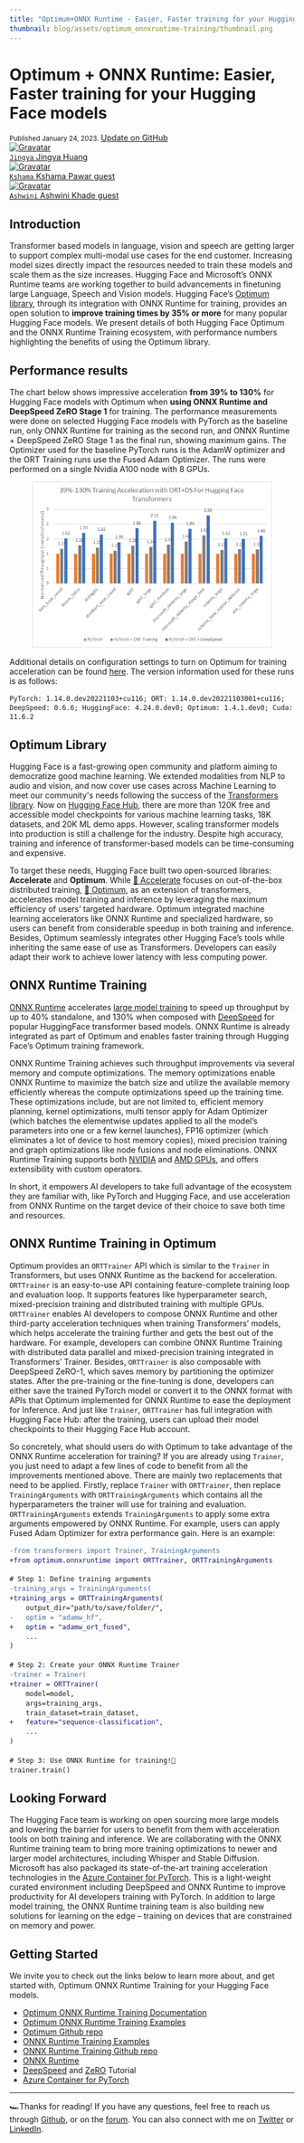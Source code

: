 ```yaml
---
title: "Optimum+ONNX Runtime - Easier, Faster training for your Hugging Face models"
thumbnail: blog/assets/optimum_onnxruntime-training/thumbnail.png
---
```


# Optimum + ONNX Runtime: Easier, Faster training for your Hugging Face models

<div class="blog-metadata">
    <small>Published January 24, 2023.</small>
    <a target="_blank" class="btn no-underline text-sm mb-5 font-sans" href="https://github.com/huggingface/blog/blob/main/optimum-onnxruntime-training.md">
        Update on GitHub
    </a>
</div>

<div class="author-card">
    <a href="/Jingya">
        <img class="avatar avatar-user" src="https://aeiljuispo.cloudimg.io/v7/https://s3.amazonaws.com/moonup/production/uploads/1674053112022-61a50668cd3eb3043f38e445.jpeg?w=200&h=200&f=face" title="Gravatar">
        <div class="bfc">
            <code>Jingya</code>
            <span class="fullname">Jingya Huang</span>
        </div>
    </a>
    <a href="https://techcommunity.microsoft.com/t5/user/viewprofilepage/user-id/1099824#profile">
        <img class="avatar avatar-user" src="https://techcommunity.microsoft.com/t5/image/serverpage/image-id/367084i9DC70E4E7F5E1ED0/image-dimensions/150x150/image-coordinates/58%2C0%2C726%2C668?v=v2" title="Gravatar" width="200">
        <div class="bfc">
            <code>Kshama</code>
            <span class="fullname">Kshama Pawar</span>
            <span class="bg-gray-100 dark:bg-gray-700 rounded px-1 text-gray-600 text-sm font-mono">guest</span>
        </div>
    </a>
    <a href="https://github.com/askhade">
        <img class="avatar avatar-user" src="https://avatars.githubusercontent.com/u/6475296?v=4" title="Gravatar" width="200">
        <div class="bfc">
            <code>Ashwini</code>
            <span class="fullname">Ashwini Khade</span>
            <span class="bg-gray-100 dark:bg-gray-700 rounded px-1 text-gray-600 text-sm font-mono">guest</span>
        </div>
    </a>
</div>

## Introduction

Transformer based models in language, vision and speech are getting larger to support complex multi-modal use cases for the end customer. Increasing model sizes directly impact the resources needed to train these models and scale them as the size increases. Hugging Face and Microsoft’s ONNX Runtime teams are working together to build advancements in finetuning large Language, Speech and Vision models. Hugging Face’s [Optimum library](https://github.com/huggingface/optimum), through its integration with ONNX Runtime for training, provides an open solution to __improve training times by 35% or more__ for many popular Hugging Face models. We present details of both Hugging Face Optimum and the ONNX Runtime Training ecosystem, with performance numbers highlighting the benefits of using the Optimum library.

## Performance results

The chart below shows impressive acceleration __from 39% to 130%__ for Hugging Face models with Optimum when __using ONNX Runtime and DeepSpeed ZeRO Stage 1__ for training. The performance measurements were done on selected Hugging Face models with PyTorch as the baseline run, only ONNX Runtime for training as the second run, and ONNX Runtime + DeepSpeed ZeRO Stage 1 as the final run, showing maximum gains. The Optimizer used for the baseline PyTorch runs is the AdamW optimizer and the ORT Training runs use the Fused Adam Optimizer. The runs were performed on a single Nvidia A100 node with 8 GPUs.

<figure class="image table text-center m-0 w-full">
  <img src="assets/optimum_onnxruntime-training/benchmark.png" alt="Optimum-onnxruntime Training Benchmark"/>
</figure>

Additional details on configuration settings to turn on Optimum for training acceleration can be found [here](https://huggingface.co/docs/optimum/onnxruntime/usage_guides/trainer). The version information used for these runs is as follows:
```
PyTorch: 1.14.0.dev20221103+cu116; ORT: 1.14.0.dev20221103001+cu116; DeepSpeed: 0.6.6; HuggingFace: 4.24.0.dev0; Optimum: 1.4.1.dev0; Cuda: 11.6.2
```

## Optimum Library

Hugging Face is a fast-growing open community and platform aiming to democratize good machine learning. We extended modalities from NLP to audio and vision, and now cover use cases across Machine Learning to meet our community's needs following the success of the [Transformers library](https://huggingface.co/docs/transformers/index). Now on [Hugging Face Hub](https://huggingface.co/models), there are more than 120K free and accessible model checkpoints for various machine learning tasks, 18K datasets, and 20K ML demo apps. However, scaling transformer models into production is still a challenge for the industry. Despite high accuracy, training and inference of transformer-based models can be time-consuming and expensive.

To target these needs, Hugging Face built two open-sourced libraries: __Accelerate__ and __Optimum__. While [🤗 Accelerate](https://huggingface.co/docs/accelerate/index) focuses on out-of-the-box distributed training, [🤗 Optimum](https://huggingface.co/docs/optimum/index), as an extension of transformers, accelerates model training and inference by leveraging the maximum efficiency of users’ targeted hardware. Optimum integrated machine learning accelerators like ONNX Runtime and specialized hardware, so users can benefit from considerable speedup in both training and inference. Besides, Optimum seamlessly integrates other Hugging Face’s tools while inheriting the same ease of use as Transformers. Developers can easily adapt their work to achieve lower latency with less computing power.

## ONNX Runtime Training

[ONNX Runtime](https://onnxruntime.ai/) accelerates [large model training](https://onnxruntime.ai/docs/get-started/training-pytorch.html) to speed up throughput by up to 40% standalone, and 130% when composed with [DeepSpeed](https://www.deepspeed.ai/tutorials/zero/) for popular HuggingFace transformer based models. ONNX Runtime is already integrated as part of Optimum and enables faster training through Hugging Face’s Optimum training framework.

ONNX Runtime Training achieves such throughput improvements via several memory and compute optimizations. The memory optimizations enable ONNX Runtime to maximize the batch size and utilize the available memory efficiently whereas the compute optimizations speed up the training time. These optimizations include, but are not limited to, efficient memory planning, kernel optimizations, multi tensor apply for Adam Optimizer (which batches the elementwise updates applied to all the model’s parameters into one or a few kernel launches), FP16 optimizer (which eliminates a lot of device to host memory copies), mixed precision training and graph optimizations like node fusions and node eliminations. ONNX Runtime Training supports both [NVIDIA](https://techcommunity.microsoft.com/t5/ai-machine-learning-blog/accelerate-pytorch-transformer-model-training-with-onnx-runtime/ba-p/2540471) and [AMD GPUs](https://cloudblogs.microsoft.com/opensource/2021/07/13/onnx-runtime-release-1-8-1-previews-support-for-accelerated-training-on-amd-gpus-with-the-amd-rocm-open-software-platform/), and offers extensibility with custom operators.

In short, it empowers AI developers to take full advantage of the ecosystem they are familiar with, like PyTorch and Hugging Face, and use acceleration from ONNX Runtime on the target device of their choice to save both time and resources.

## ONNX Runtime Training in Optimum

Optimum provides an `ORTTrainer` API which is similar to the `Trainer` in Transformers, but uses ONNX Runtime as the backend for acceleration. `ORTTrainer` is an easy-to-use API containing feature-complete training loop and evaluation loop. It supports features like hyperparameter search, mixed-precision training and distributed training with multiple GPUs. `ORTTrainer` enables AI developers to compose ONNX Runtime and other third-party acceleration techniques when training Transformers’ models, which helps accelerate the training further and gets the best out of the hardware. For example, developers can combine ONNX Runtime Training with distributed data parallel and mixed-precision training integrated in Transformers’ Trainer. Besides, `ORTTrainer` is also composable with DeepSpeed ZeRO-1, which saves memory by partitioning the optimizer states. After the pre-training or the fine-tuning is done, developers can either save the trained PyTorch model or convert it to the ONNX format with APIs that Optimum implemented for ONNX Runtime to ease the deployment for Inference. And just like `Trainer`, `ORTTrainer` has full integration with Hugging Face Hub: after the training, users can upload their model checkpoints to their Hugging Face Hub account.

So concretely, what should users do with Optimum to take advantage of the ONNX Runtime acceleration for training? If you are already using `Trainer`, you just need to adapt a few lines of code to benefit from all the improvements mentioned above. There are mainly two replacements that need to be applied. Firstly, replace `Trainer` with `ORTTrainer`, then replace `TrainingArguments` with `ORTTrainingArguments` which contains all the hyperparameters the trainer will use for training and evaluation. `ORTTrainingArguments` extends `TrainingArguments` to apply some extra arguments empowered by ONNX Runtime. For example, users can apply Fused Adam Optimizer for extra performance gain. Here is an example:

```diff
-from transformers import Trainer, TrainingArguments
+from optimum.onnxruntime import ORTTrainer, ORTTrainingArguments

# Step 1: Define training arguments
-training_args = TrainingArguments(
+training_args = ORTTrainingArguments(
    output_dir="path/to/save/folder/",
-   optim = "adamw_hf",
+   optim = "adamw_ort_fused",
    ...
)

# Step 2: Create your ONNX Runtime Trainer
-trainer = Trainer(
+trainer = ORTTrainer(
    model=model,
    args=training_args,
    train_dataset=train_dataset,
+   feature="sequence-classification",
    ...
)

# Step 3: Use ONNX Runtime for training!🤗
trainer.train()
```

## Looking Forward

The Hugging Face team is working on open sourcing more large models and lowering the barrier for users to benefit from them with acceleration tools on both training and inference. We are collaborating with the ONNX Runtime training team to bring more training optimizations to newer and larger model architectures, including Whisper and Stable Diffusion. Microsoft has also packaged its state-of-the-art training acceleration technologies in the [Azure Container for PyTorch](https://techcommunity.microsoft.com/t5/ai-machine-learning-blog/enabling-deep-learning-with-azure-container-for-pytorch-in-azure/ba-p/3650489). This is a light-weight curated environment including DeepSpeed and ONNX Runtime to improve productivity for AI developers training with PyTorch. In addition to large model training, the ONNX Runtime training team is also building new solutions for learning on the edge – training on devices that are constrained on memory and power.

## Getting Started

We invite you to check out the links below to learn more about, and get started with, Optimum ONNX Runtime Training for your Hugging Face models.

* [Optimum ONNX Runtime Training Documentation](https://huggingface.co/docs/optimum/onnxruntime/usage_guides/trainer)
* [Optimum ONNX Runtime Training Examples](https://github.com/huggingface/optimum/tree/main/examples/onnxruntime/training)
* [Optimum Github repo](https://github.com/huggingface/optimum/tree/main)
* [ONNX Runtime Training Examples](https://github.com/microsoft/onnxruntime-training-examples/)
* [ONNX Runtime Training Github repo](https://github.com/microsoft/onnxruntime/tree/main/orttraining)
* [ONNX Runtime](https://onnxruntime.ai/)
* [DeepSpeed](https://www.deepspeed.ai/) and [ZeRO](https://www.deepspeed.ai/tutorials/zero/) Tutorial
* [Azure Container for PyTorch](https://techcommunity.microsoft.com/t5/ai-machine-learning-blog/enabling-deep-learning-with-azure-container-for-pytorch-in-azure/ba-p/3650489)

---

🏎Thanks for reading! If you have any questions, feel free to reach us through [Github](https://github.com/huggingface/optimum/issues), or on the [forum](https://discuss.huggingface.co/c/optimum/). You can also connect with me on [Twitter](https://twitter.com/Jhuaplin) or [LinkedIn](https://www.linkedin.com/in/jingya-huang-96158b15b/).